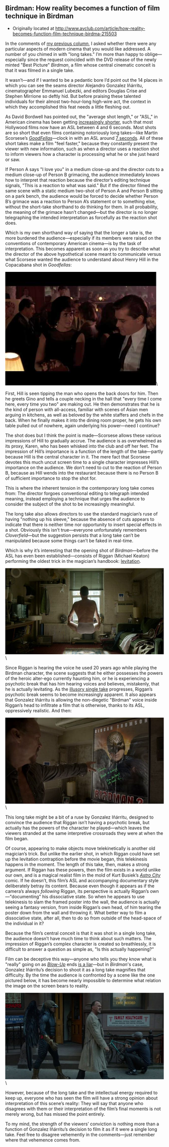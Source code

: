 ## Birdman: How reality becomes a function of film technique in Birdman 

 * Originally located at http://www.avclub.com/article/how-reality-becomes-function-film-technique-birdma-215503

In the comments of [my previous column](http://www.avclub.com/article/how-perfect-shot-can-ruin-film-213906), I asked whether there were any particular aspects of modern cinema that you would like addressed. A number of you chimed in with "long takes." I’m more than happy to oblige—especially since the request coincided with the DVD release of the newly minted "Best Picture" *Birdman*, a film whose central cinematic conceit is that it was filmed in a single take.

It wasn’t—and if I wanted to be a pedantic bore I’d point out the 14 places in which you can see the seams director Alejandro Gonzalez Iñárritu, cinematographer Emmanuel Lubezki, and editors Douglas Crise and Stephen Mirrione so deftly hid. But before praising these talented individuals for their almost two-hour-long high-wire act, the context in which they accomplished this feat needs a little fleshing out.

As David Bordwell has pointed out, the "average shot length," or "ASL," in American cinema has been getting [increasingly shorter](http://www.cinemetrics.lv/bordwell.php), such that most Hollywood films now have an ASL between 4 and 6 seconds. Most shots are so short that even films containing notoriously long takes—like Martin Scorsese’s *[GoodFellas](/review/martin-scorsese-collection-11309)*—clock in with an ASL around [7 seconds](http://www.cinemetrics.lv/database.php?clear). All of these short takes make a film "feel faster," because they constantly present the viewer with new information, such as when a director uses a reaction shot to inform viewers how a character is processing what he or she just heard or saw.

If Person A says "I love you" in a medium close-up and the director cuts to a medium close-up of Person B grimacing, the audience immediately knows how to interpret that reaction because the director’s editing technique signals, "This is a reaction to what was said." But if the director filmed the same scene with a static medium two-shot of Person A and Person B sitting on a park bench, the audience would be forced to decide whether Person B’s grimace was a reaction to Person A’s statement or to something else, without the short-take shorthand to do thinking for them. In all probability, the meaning of the grimace hasn’t changed—but the director is no longer telegraphing the intended interpretation as forcefully as the reaction shot does.

Which is my own shorthand way of saying that the longer a take is, the more burdened the audience—especially if its members were raised on the conventions of contemporary American cinema—is by the task of interpretation. This becomes apparent as soon as you try to describe what the director of the above hypothetical scene meant to communicate versus what Scorsese wanted the audience to understand about Henry Hill in the Copacabana shot in *Goodfellas*:

![OJEEVtqXdK8](images/film/birdman/OJEEVtqXdK8.jpg)\ 

First, Hill is seen tipping the man who opens the back doors for him. Then he greets Gino and tells a couple necking in the hall that "every time I come here, every time you two" are making out. He then demonstrates that he is the kind of person with all-access, familiar with scenes of Asian men arguing in kitchens, as well as beloved by the white staffers and chefs in the back. When he finally makes it into the dining room proper, he gets his own table pulled out of nowhere, again underlying his power—need I continue?

The shot does but I think the point is made—Scorsese allows these various impressions of Hill to gradually accrue. The audience is as overwhelmed as its proxy, Karen, who has been whisked into the club and off her feet. The impression of Hill’s importance is a function of the length of the take—partly because Hill is the central character in it. The mere fact that Scorsese devotes this much uncut screen time to a single character impresses Hill’s importance on the audience. We don’t need to cut to the reaction of Person B, because as Hill wends into the restaurant because there is no Person B of sufficient importance to stop the shot for.

This is where the inherent tension in the contemporary long take comes from: The director forgoes conventional editing to telegraph intended meaning, instead employing a technique that urges the audience to consider the subject of the shot to be increasingly meaningful. 

The long take also allows directors to use the standard magician’s ruse of having "nothing up his sleeve," because the absence of cuts appears to indicate that there is neither time nor opportunity to insert special effects in a shot. Obviously this isn’t true—everyone unfortunately remembers *Cloverfield*—but the suggestion persists that a long take can’t be manipulated because some things can’t be faked in real-time.

Which is why it’s interesting that the opening shot of *Birdman*—before the ASL has even been established—consists of Riggan (Michael Keaton) performing the oldest trick in the magician’s handbook: [levitation](https://www.youtube.com/watch?v=ZwvYkRzpq4g).

![534980](images/film/birdman/534980.jpg)\ 

Since Riggan is hearing the voice he used 20 years ago while playing the Birdman character, the scene suggests that he either possesses the powers of the heroic alter-ego currently haunting him, or he is experiencing a psychotic break that has him hearing voices and believes, mistakenly, that he is actually levitating. 
As the [illusory single take](http://www.davidbordwell.net/blog/2015/02/23/birdman-following-riggans-orders/) progresses, Riggan’s psychotic break seems to become increasingly apparent. It also appears that Gonzalez Iñárritu is allowing the non-diegetic "Birdman" voice inside Riggan’s head to infiltrate a film that is otherwise, thanks to its ASL, oppressively realistic. And then:

![534981](images/film/birdman/534981.jpg)\ 

This long take might be a bit of a ruse by Gonzalez Iñárritu, designed to convince the audience that Riggan isn’t having a psychotic break, but actually has the powers of the character he played—which leaves the viewers stranded at the same interpretive crossroads they were at when the film began.

Of course, appearing to make objects move telekinetically is another old magician’s trick. But unlike the earlier shot, in which Riggan could have set up the levitation contraption before the movie began, this telekinesis happens in the moment. The length of this take, then, makes a strong argument. If Riggan has these powers, then the film exists in a world unlike our own, and is a magical realist film in the mold of Kurt Busiek’s *[Astro City](/article/exclusive-dc-preview-astro-city-14-takes-trip-supe-207995)* comic. If he doesn’t, this film’s ASL and accompanying documentary style deliberately betray its content. Because even though it appears as if the camera’s always *following* Riggan, its perspective is actually Riggan’s own—"documenting" his dissociative state. So when he appears to use telekinesis to slam the framed poster into the wall, the audience is actually seeing a fantasy version, from inside Riggan’s own head, of him tearing the poster down from the wall and throwing it. What better way to film a dissociative state, after all, then to do so from outside of the head-space of the individual in it?

Because the film’s central conceit is that it was shot in a single long take, the audience doesn’t have much time to think about such matters. The impression of Riggan’s complex character is created so breathlessly, it is difficult to answer a question as simple as, "Is this actually happening?" 

Film can be deceptive this way—anyone who tells you they know what is "really" going on as *[Blow-Up](http://www.avclub.com/review/blow-up-11550)* ends [is a liar](http://acephalous.typepad.com/acephalous/2011/01/the-disturbing-wrongness-of-antonionis-blowup.html)—but in *Birdman*'s case, Gonzalez Iñárritu’s decision to shoot it as a long take magnifies that difficulty. By the time the audience is confronted by a scene like the one pictured below, it has become nearly impossible to determine what relation the image on the screen bears to reality.

![534982](images/film/birdman/534982.jpg)\ 

However, because of the long take and the intellectual energy required to keep up, everyone who has seen the film will have a strong opinion about interpretation of this scene’s reality: They will say that anyone who disagrees with them or their interpretation of the film’s final moments is not merely wrong, but has missed the point entirely.

To my mind, the strength of the viewers’ conviction is nothing more than a function of Gonzalez Iñárritu’s decision to film it as if it were a single long take. Feel free to disagree vehemently in the comments—just remember where that vehemence comes from.
